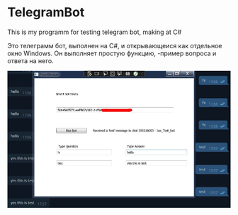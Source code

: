 # TelegramBot
This is my programm for testing telegram bot, making  at C# 

Это телеграмм бот, выполнен на С#, и открывающеися как отдельное окно Windows.
Он выполняет простую функцию, -пример вопроса и ответа на него. 

![Alt attribute text Here](/scrin.jpg)
